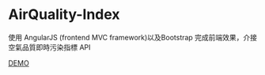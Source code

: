 # AirQuality-Index

使用 AngularJS (frontend MVC framework)以及Bootstrap 完成前端效果，介接空氣品質即時污染指標 API

[DEMO](http://cyhsu1989.github.io/AirQuality-Index)
